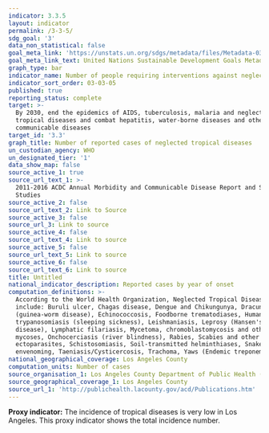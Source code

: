```yaml
---
indicator: 3.3.5
layout: indicator
permalink: /3-3-5/
sdg_goal: '3'
data_non_statistical: false
goal_meta_link: 'https://unstats.un.org/sdgs/metadata/files/Metadata-03-03-05.pdf'
goal_meta_link_text: United Nations Sustainable Development Goals Metadata (pdf 865kB)
graph_type: bar
indicator_name: Number of people requiring interventions against neglected tropical diseases
indicator_sort_order: 03-03-05
published: true
reporting_status: complete
target: >-
  By 2030, end the epidemics of AIDS, tuberculosis, malaria and neglected
  tropical diseases and combat hepatitis, water-borne diseases and other
  communicable diseases
target_id: '3.3'
graph_title: Number of reported cases of neglected tropical diseases
un_custodian_agency: WHO
un_designated_tier: '1'
data_show_map: false
source_active_1: true
source_url_text_1: >-
  2011-2016 ACDC Annual Morbidity and Communicable Disease Report and Special
  Studies
source_active_2: false
source_url_text_2: Link to Source
source_active_3: false
source_url_3: Link to source
source_active_4: false
source_url_text_4: Link to source
source_active_5: false
source_url_text_5: Link to source
source_active_6: false
source_url_text_6: Link to source
title: Untitled
national_indicator_description: Reported cases by year of onset
computation_definitions: >-
  According to the World Health Organization, Neglected Tropical Diseases (NTD)
  include: Buruli ulcer, Chagas disease, Dengue and Chikungunya, Dracunculiasis
  (guinea-worm disease), Echinococcosis, Foodborne trematodiases, Human African
  trypanosomiasis (sleeping sickness), Leishmaniasis, Leprosy (Hansen's
  disease), Lymphatic filariasis, Mycetoma, chromoblastomycosis and other deep
  mycoses, Onchocerciasis (river blindness), Rabies, Scabies and other
  ectoparasites, Schistosomiasis, Soil-transmitted helminthiases, Snakebite
  envenoming, Taeniasis/Cysticercosis, Trachoma, Yaws (Endemic treponematoses)
national_geographical_coverage: Los Angeles County
computation_units: Number of cases
source_organisation_1: Los Angeles County Department of Public Health (DPH)
source_geographical_coverage_1: Los Angeles County
source_url_1: 'http://publichealth.lacounty.gov/acd/Publications.htm'
---
```

**Proxy indicator:** The incidence of tropical diseases is very low in Los Angeles. This proxy indicator shows the total incidence number. 